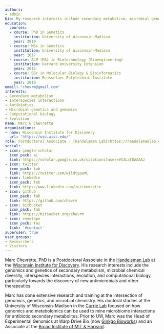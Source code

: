 ```yaml
---
authors:
- admin
bio: My research interests include secondary metabolism, microbial genetics, computational biology, and evolution.
education:
  courses:
  - course: PhD in Genetics
    institution: University of Wisconsin-Madison
    year: 2019
  - course: MSc in Genetics
    institution: University of Wisconsin-Madison
    year: 2017
  - course: ALM (MA) in Biotechnology (Bioengineering)    
    institution: Harvard University Extension
    year: 2015
  - course: BSc in Molecular Biology & Bioinformatics
    institution: Rensselaer Polytechnic Institute
    year: 2010
email: "chevrm@gmail.com"
interests:
- Secondary metabolism
- Interspecies interactions
- Antibiotics
- Microbial genetics and genomics
- Computational biology
- Evolution
name: Marc G Chevrette
organizations:
- name: Wisconsin Institute for Discovery
  url: "https://wid.wisc.edu/"
role: Postdoctoral Associate - [Handelsman Lab](https://handelsmanlab.discovery.wisc.edu/ "Handelsman Lab")
social:
- icon: google-scholar
  icon_pack: ai
  link: https://scholar.google.co.uk/citations?user=VX3Laf8AAAAJ
- icon: twitter
  icon_pack: fab
  link: https://twitter.com/wildtypeMC
- icon: linkedin
  icon_pack: fab
  link: http://www.linkedin.com/in/chevrette
- icon: github
  icon_pack: fab
  link: https://github.com/chevrm
- icon: bitbucket
  icon_pack: fab
  link: https://bitbucket.org/chevrm
- icon: envelope
  icon_pack: fas
  link: '#contact'
superuser: true
user_groups:
- Researchers
- Visitors
---
```


Marc Chevrette, PhD is a Postdoctoral Associate in the [Handelsman Lab](https://handelsmanlab.discovery.wisc.edu/ "Handelsman Lab") at the [Wisconsin Institute for Discovery](https://wid.wisc.edu/ "Wisconsin Institute for Discovery"). His research interests include the genomics and genetics of secondary metabolism, microbial chemical diversity, interspecies interactions, evolution, and computational biology, particularly towards the discovery of new antimicrobials and other therapeutics.

Marc has done extensive research and training at the intersection of genomics, genetics, and microbial chemistry. His doctoral studies at the University of Wisconsin-Madison in the [Currie Lab](https://currielab.wisc.edu/ "Currie Lab") focused on how genomics and metabolomics can be used to mine microbiome interactions for antibiotic secondary metabolites. Prior to UW, Marc was the Head of Experimental Genomics at Warp Drive Bio (now [Ginkgo Bioworks](https://www.ginkgobioworks.com/ "Ginkgo Bioworks")) and an Associate at the [Broad Institute of MIT & Harvard](https://www.broadinstitute.org/ "Broad Institute of MIT & Harvard"). 